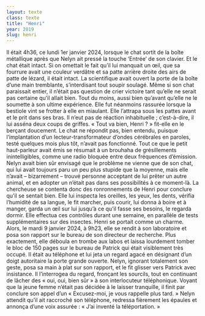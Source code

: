 ```yaml
---
layout: texte
class: texte
title: "Henri"
year: 2019
slug: henri
---
```

Il était 4h36, ce lundi 1er janvier 2024, lorsque le chat sortit de la boîte métallique après que Nelyn ait pressé la touche ‘Entrée’ de son clavier. Et le chat était intact. Si on omettait le fait qu’il lui manquait un œil, que sa fourrure avait une couleur verdâtre et sa patte arrière droite des airs de patte de lézard, il était intact.
La scientifique avait ouvert la porte de la boîte d’une main tremblante, s’interdisant tout soupir soulagé. Même si son chat paraissait entier, il n’était pas question de crier victoire tant qu’elle ne serait pas certaine qu’il allait bien. Tout du moins, aussi bien qu’avant qu’elle ne le soumette à son ultime expérience. Elle fut néanmoins rassurée lorsque la bestiole vint se frotter à elle en miaulant. Elle l’attrapa sous les pattes avant et le prit dans ses bras. Il n’eut pas de réaction inhabituelle&nbsp;; c’est-à-dire, il lui asséna deux coups de griffes.
«&nbsp;Tout va bien, Henri&nbsp;?&nbsp;» fit-elle en le berçant doucement.
Le chat ne répondit pas, bien entendu, puisque l’implantation d’un lecteur-transformateur d’ondes cérébrales en paroles, testé quelques mois plus tôt, n’avait pas fonctionné. Tout ce que le petit haut-parleur avait émis se résumait à un brouhaha de grésillements inintelligibles, comme une radio bloquée entre deux fréquences d’émission. Nelyn avait bien sûr envisagé que le problème ne vienne que de son chat, qui lui avait toujours paru un peu plus stupide que la moyenne, mais elle n’avait –&nbsp;bizarrement –&nbsp;trouvé personne acceptant de lui prêter un autre animal, et en adopter un n’était pas dans ses possibilités à ce moment-là.
La chercheuse se contenta donc des ronronnements de Henri pour conclure qu’il se sentait bien. Elle lui inspecta les oreilles, les yeux, les dents, vérifia l’humidité de sa langue, le fit marcher, puis courir, lui donna à boire et à manger, garda un œil sur lui jusqu’à ce qu’il fasse ses besoins, le regarda dormir. Elle effectua ces contrôles durant une semaine, en parallèle de tests supplémentaires sur des insectes. Henri se portait comme un charme.
Alors, le mardi 9 janvier 2024, à 9h23, elle se rendit à son laboratoire et posa son rapport sur le bureau de son directeur de recherche. Plus exactement, elle déboula en trombe aux labos et laissa lourdement tomber le bloc de 150 pages sur le bureau de Patrick qui était visiblement très occupé. Il était au téléphone et lui jeta un regard agacé en désignant d’un doigt autoritaire la porte grande ouverte. Nelyn, ignorant totalement son geste, posa sa main à plat sur son rapport, et le fit glisser vers Patrick avec insistance. Il l’interrogea du regard, fronçant les sourcils, tout en continuant de lâcher des «&nbsp;oui, oui, bien sûr&nbsp;» à son interlocuteur téléphonique. Voyant que la jeune femme n’était pas décidée à le laisser tranquille, il finit par conclure son appel d’un «&nbsp;Excusez-moi, je vous rappelle plus tard.&nbsp;» Nelyn attendit qu’il ait raccroché son téléphone, redressa fièrement les épaules et annonça d’une voix assurée&nbsp;:
«&nbsp;J’ai inventé la téléportation.&nbsp;»
